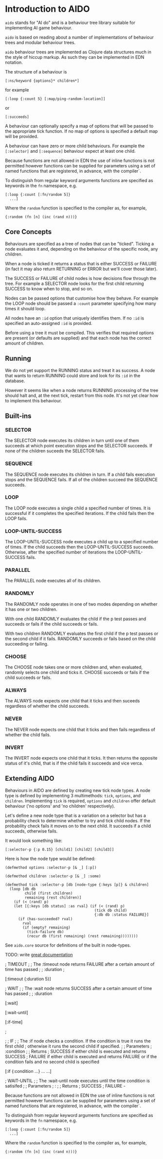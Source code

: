 # Introduction to AIDO

`aido` stands for "AI do" and is a behaviour tree library suitable
for implementing AI game behaviour.

`aido` is based on reading about a number of implementations of behaviour trees
and modular behaviour trees.

`aido` behaviour trees are implemented as Clojure data structures much in the
style of hiccup markup. As such they can be implemented in EDN notation.

The structure of a behaviour is

    [:ns/keyword {options}* children*]

for example

    [:loop {:count 5} [:map/ping-random-location]] 

or

    [:succeeds]

A behaviour can optionally specify a map of options that will be passed to the
appropriate tick function. If no map of options is specified a default map
will be provided.

A behaviour can have zero or more child behaviours. For example the `[:selector]`
and `[:sequence]` behaviour expect at least one child.

Because functions are not allowed in EDN the use of inline functions is not
permitted however functions can be supplied for parameters using a set of
named functions that are registered, in advance, with the compiler`.

To distinguish from regular keyword arguments functions are specified as
keywords in the `fn` namespace, e.g.

    [:loop {:count [:fn/random 5]}
      ...]
      
Where the `random` function is specified to the compiler as, for example,

    {:random (fn [n] (inc (rand n)))}

## Core Concepts

Behaviours are specified as a tree of nodes that can be "ticked". Ticking a node
evaluates it and, depending on the behaviour of the specific node, any children.

When a node is ticked it returns a status that is either SUCCESS or FAILURE (in
fact it may also return RETURNING or ERROR but we'll cover those later).

The SUCCESS or FAILURE of child nodes is how decisions flow through the tree. For
example a SELECTOR node looks for the first child returning SUCCESS to know when
to stop, and so on.

Nodes can be passed options that customise how they behave. For example the
LOOP node should be passed a `:count` parameter specifying how many times it
should loop.

All nodes have an `:id` option that uniquely identifies them. If no `:id` is
specified an auto-assigned `:id` is provided.

Before using a tree it must be compiled. This verifies that required options
are present (or defaults are supplied) and that each node has the correct amount
of children.
 




## Running

We do not yet support the RUNNING status and treat it as success. A node
that wants to return RUNNING could store and look for its `:id` in the database.

However it seems like when a node returns RUNNING processing of the tree should
halt and, at the next tick, restart from this node. It's not yet clear how to
implement this behaviour.

## Built-ins

### SELECTOR

The SELECTOR node executes its children in turn until one of them succeeds at
which point execution stops and the SELECTOR succeeds. If none of the children
suceeds the SELECTOR fails.

### SEQUENCE

The SEQUENCE node executes its children in turn. If a child fails execution
stops and the SEQUENCE fails. If all of the children succeed the SEQUENCE
succeeds.

### LOOP

The LOOP node executes a single child a specified number of times. It is
successful if it completes the specified iterations. If the child fails
then the LOOP fails.

### LOOP-UNTIL-SUCCESS

The LOOP-UNTIL-SUCCESS node executes a child up to a specified number of times.
If the child succeeds then the LOOP-UNTIL-SUCCESS succeeds. Otherwise, after
the specified number of iterations the LOOP-UNTIL-SUCCESS fails.

### PARALLEL

The PARALLEL node executes all of its children.

### RANDOMLY

The RANDOMLY node operates in one of two modes depending on whether it has
one or two children.

With one child RANDOMLY evaluates the child if the p test passes and succeeds
or fails if the child succeeds or fails.

With two children RANDOMLY evaluates the first child if the p test passes or
the second child if it fails. RANDOMLY succeeds or fails based on the child
succeeding or failing. 

### CHOOSE

The CHOOSE node takes one or more children and, when evaluated, randomly
selects one child and ticks it. CHOOSE succeeds or fails if the child
succeeds or fails.

### ALWAYS

The ALWAYS node expects one child that it ticks and then suceeds regardless of
whether the child succeeds.

### NEVER

The NEVER node expects one child that it ticks and then fails regardless of
whether the child fails.

### INVERT

The INVERT node expects one child that it ticks. It then returns the opposite
status of it's child, that is if the child fails it succeeds and vice verca.

## Extending AIDO

Behaviours in AIDO are defined by creating new tick node types. A node type is defined by implementing 3
multimethods: `tick`, `options`, and `children`. Implementing `tick` is required, `options` and `children`
offer default behaviour ('no options' and 'no children' respectively).

Let's define a new node type that is a variation on a selector but has a probability check to determine
 whether to try and tick child nodes. If the probability check fails it moves on to the next child. It
 succeeds if a child succeeds, otherwise fails.
 
It would look something like:

    [:selector-p {:p 0.15} [child1] [child2] [child3]]
    
Here is how the node type would be defined:
    
    (defmethod options :selector-p [& _] [:p])
    
    (defmethod children :selector-p [& _] :some)
    
    (defmethod tick :selector-p [db [node-type {:keys [p]} & children]
      (loop [db db
             child (first children)
             remaining (rest children)]
        (if (< (rand) p)
        (let [{:keys [db status] :as rval} (if (< (rand) p)
                                             (tick db child)
                                             {:db db :status FAILURE}]
          (if (has-succeeded? rval)
            rval
            (if (empty? remaining)
              (tick-failure db)
              (recur db (first remaining) (rest remaining))))))))
                
See `aido.core` source for definitions of the built in node-types.


TODO: write [great documentation](http://jacobian.org/writing/what-to-write/)






; TIMEOUT
;
; The :timeout node returns FAILURE after a certain amount of time has passed
;
; :duration <ticks>
;

[:timeout {:duration 5}]

; WAIT
;
; The :wait node returns SUCCESS after a certain amount of time has passed
;
; :duration <ticks>

[:wait]

[:wait-until]

[:if-time]


;

;
; IF
;
; The :if node checks a condition. If the condition is true it runs the first child
; otherwise it runs the second child if specified.
;
; Parameters
; :condition <exp>
;
; Returns
; SUCCESS if either child is executed and returns SUCCESS
; FAILURE if either child is executed and returns FAILURE or if the condition fails and no second child is specified

[:if {:condition ...}
 ...
 ...]

; WAIT-UNTIL
;
; The :wait-until node executes until the time condition is satisifed
;
; Parameters
; :
;
; Returns
; SUCCESS
; FAILURE -




Because functions are not allowed in EDN the use of inline functions is not
permitted however functions can be supplied for parameters using a set of
named functions that are registered, in advance, with the compiler`.

To distinguish from regular keyword arguments functions are specified as
keywords in the `fn` namespace, e.g.

    [:loop {:count [:fn/random 5]}
      ...]
      
Where the `random` function is specified to the compiler as, for example,

    {:random (fn [n] (inc (rand n)))}